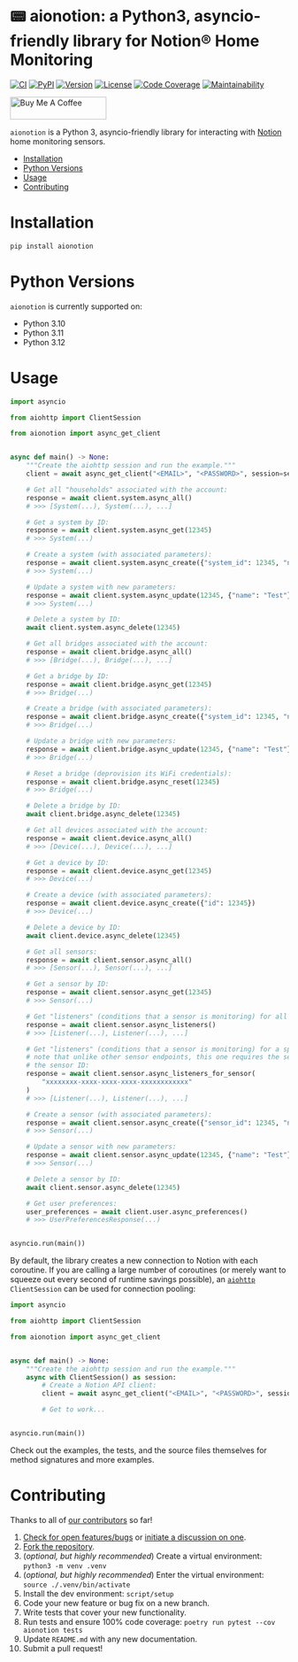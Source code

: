 # 📟 aionotion: a Python3, asyncio-friendly library for Notion® Home Monitoring

[![CI][ci-badge]][ci]
[![PyPI][pypi-badge]][pypi]
[![Version][version-badge]][version]
[![License][license-badge]][license]
[![Code Coverage][codecov-badge]][codecov]
[![Maintainability][maintainability-badge]][maintainability]

<a href="https://www.buymeacoffee.com/bachya1208P" target="_blank"><img src="https://cdn.buymeacoffee.com/buttons/default-orange.png" alt="Buy Me A Coffee" height="41" width="174"></a>

`aionotion` is a Python 3, asyncio-friendly library for interacting with [Notion][notion]
home monitoring sensors.

- [Installation](#installation)
- [Python Versions](#python-versions)
- [Usage](#usage)
- [Contributing](#contributing)

# Installation

```bash
pip install aionotion
```

# Python Versions

`aionotion` is currently supported on:

- Python 3.10
- Python 3.11
- Python 3.12

# Usage

```python
import asyncio

from aiohttp import ClientSession

from aionotion import async_get_client


async def main() -> None:
    """Create the aiohttp session and run the example."""
    client = await async_get_client("<EMAIL>", "<PASSWORD>", session=session)

    # Get all "households" associated with the account:
    response = await client.system.async_all()
    # >>> [System(...), System(...), ...]

    # Get a system by ID:
    response = await client.system.async_get(12345)
    # >>> System(...)

    # Create a system (with associated parameters):
    response = await client.system.async_create({"system_id": 12345, "name": "Test"})
    # >>> System(...)

    # Update a system with new parameters:
    response = await client.system.async_update(12345, {"name": "Test"})
    # >>> System(...)

    # Delete a system by ID:
    await client.system.async_delete(12345)

    # Get all bridges associated with the account:
    response = await client.bridge.async_all()
    # >>> [Bridge(...), Bridge(...), ...]

    # Get a bridge by ID:
    response = await client.bridge.async_get(12345)
    # >>> Bridge(...)

    # Create a bridge (with associated parameters):
    response = await client.bridge.async_create({"system_id": 12345, "name": "Test"})
    # >>> Bridge(...)

    # Update a bridge with new parameters:
    response = await client.bridge.async_update(12345, {"name": "Test"})
    # >>> Bridge(...)

    # Reset a bridge (deprovision its WiFi credentials):
    response = await client.bridge.async_reset(12345)
    # >>> Bridge(...)

    # Delete a bridge by ID:
    await client.bridge.async_delete(12345)

    # Get all devices associated with the account:
    response = await client.device.async_all()
    # >>> [Device(...), Device(...), ...]

    # Get a device by ID:
    response = await client.device.async_get(12345)
    # >>> Device(...)

    # Create a device (with associated parameters):
    response = await client.device.async_create({"id": 12345})
    # >>> Device(...)

    # Delete a device by ID:
    await client.device.async_delete(12345)

    # Get all sensors:
    response = await client.sensor.async_all()
    # >>> [Sensor(...), Sensor(...), ...]

    # Get a sensor by ID:
    response = await client.sensor.async_get(12345)
    # >>> Sensor(...)

    # Get "listeners" (conditions that a sensor is monitoring) for all sensors:
    response = await client.sensor.async_listeners()
    # >>> [Listener(...), Listener(...), ...]

    # Get "listeners" (conditions that a sensor is monitoring) for a specific sensor;
    # note that unlike other sensor endpoints, this one requires the sensor UUID, *not*
    # the sensor ID:
    response = await client.sensor.async_listeners_for_sensor(
        "xxxxxxxx-xxxx-xxxx-xxxx-xxxxxxxxxxxx"
    )
    # >>> [Listener(...), Listener(...), ...]

    # Create a sensor (with associated parameters):
    response = await client.sensor.async_create({"sensor_id": 12345, "name": "Test"})
    # >>> Sensor(...)

    # Update a sensor with new parameters:
    response = await client.sensor.async_update(12345, {"name": "Test"})
    # >>> Sensor(...)

    # Delete a sensor by ID:
    await client.sensor.async_delete(12345)

    # Get user preferences:
    user_preferences = await client.user.async_preferences()
    # >>> UserPreferencesResponse(...)


asyncio.run(main())
```

By default, the library creates a new connection to Notion with each coroutine. If you
are calling a large number of coroutines (or merely want to squeeze out every second of
runtime savings possible), an [`aiohttp`][aiohttp] `ClientSession` can be used for
connection pooling:

```python
import asyncio

from aiohttp import ClientSession

from aionotion import async_get_client


async def main() -> None:
    """Create the aiohttp session and run the example."""
    async with ClientSession() as session:
        # Create a Notion API client:
        client = await async_get_client("<EMAIL>", "<PASSWORD>", session=session)

        # Get to work...


asyncio.run(main())
```

Check out the examples, the tests, and the source files themselves for method
signatures and more examples.

# Contributing

Thanks to all of [our contributors][contributors] so far!

1. [Check for open features/bugs][issues] or [initiate a discussion on one][new-issue].
2. [Fork the repository][fork].
3. (_optional, but highly recommended_) Create a virtual environment: `python3 -m venv .venv`
4. (_optional, but highly recommended_) Enter the virtual environment: `source ./.venv/bin/activate`
5. Install the dev environment: `script/setup`
6. Code your new feature or bug fix on a new branch.
7. Write tests that cover your new functionality.
8. Run tests and ensure 100% code coverage: `poetry run pytest --cov aionotion tests`
9. Update `README.md` with any new documentation.
10. Submit a pull request!

[aiohttp]: https://github.com/aio-libs/aiohttp
[ci-badge]: https://img.shields.io/github/actions/workflow/status/bachya/aionotion/test.yml
[ci]: https://github.com/bachya/aionotion/actions
[codecov-badge]: https://codecov.io/gh/bachya/aionotion/branch/dev/graph/badge.svg
[codecov]: https://codecov.io/gh/bachya/aionotion
[contributors]: https://github.com/bachya/aionotion/graphs/contributors
[fork]: https://github.com/bachya/aionotion/fork
[issues]: https://github.com/bachya/aionotion/issues
[license-badge]: https://img.shields.io/pypi/l/aionotion.svg
[license]: https://github.com/bachya/aionotion/blob/main/LICENSE
[maintainability-badge]: https://api.codeclimate.com/v1/badges/bd79edca07c8e4529cba/maintainability
[maintainability]: https://codeclimate.com/github/bachya/aionotion/maintainability
[new-issue]: https://github.com/bachya/aionotion/issues/new
[notion]: https://getnotion.com
[pypi-badge]: https://img.shields.io/pypi/v/aionotion.svg
[pypi]: https://pypi.python.org/pypi/aionotion
[version-badge]: https://img.shields.io/pypi/pyversions/aionotion.svg
[version]: https://pypi.python.org/pypi/aionotion
